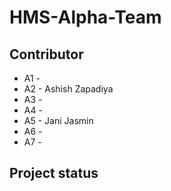 # HMS-Alpha-Team


## Contributor

- A1 -  
- A2 - Ashish Zapadiya
- A3 - 
- A4 - 
- A5 - Jani Jasmin
- A6 - 
- A7 - 

## Project status

